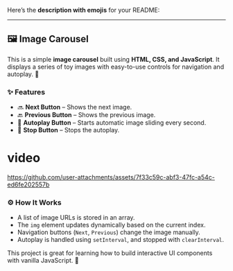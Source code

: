 Here’s the **description with emojis** for your README:

---

## 🖼️ Image Carousel

This is a simple **image carousel** built using **HTML, CSS, and JavaScript**. It displays a series of toy images with easy-to-use controls for navigation and autoplay. 🎠

### ✨ Features

* 🔜 **Next Button** – Shows the next image.
* 🔙 **Previous Button** – Shows the previous image.
* 🔁 **Autoplay Button** – Starts automatic image sliding every second.
* 🛑 **Stop Button** – Stops the autoplay.



# video 






https://github.com/user-attachments/assets/7f33c59c-abf3-47fc-a54c-ed6fe202557b








### ⚙️ How It Works

* A list of image URLs is stored in an array.
* The `img` element updates dynamically based on the current index.
* Navigation buttons (`Next`, `Previous`) change the image manually.
* Autoplay is handled using `setInterval`, and stopped with `clearInterval`.

This project is great for learning how to build interactive UI components with vanilla JavaScript. 🚀

